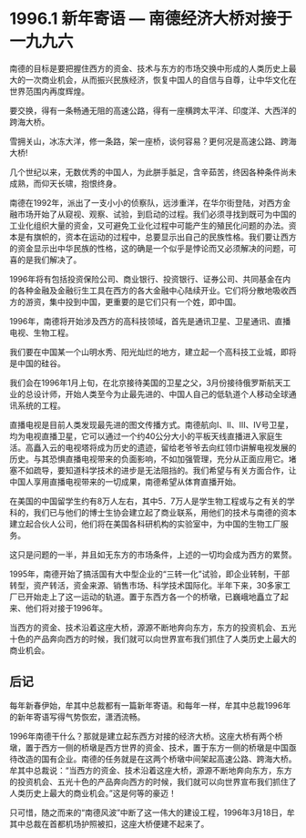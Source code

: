 # 1996.1 新年寄语 — 南德经济大桥对接于一九九六

南德的目标是要把握住西方的资金、技术与东方的市场交换中形成的人类历史上最大的一次商业机会，从而振兴民族经济，恢复中国人的自信与自尊，让中华文化在世界范围内再度辉煌。  
  
 要交换，得有一条畅通无阻的高速公路，得有一座横跨太平洋、印度洋、大西洋的跨海大桥。  
  
 雪拥关山，冰冻大洋，修一条路，架一座桥，谈何容易？更何况是高速公路、跨海大桥!  
  
 几个世纪以来，无数优秀的中国人，为此胼手胝足，含辛茹苦，终因各种条件尚未成熟，而仰天长啸，抱恨终身。  
  
 南德在1992年，派出了一支小小的侦察队，远涉重洋，在华尔街登陆，对西方金融市场开始了从窥视、观察、试验，到启动的过程。我们必须寻找到既可为中国的工业化组织大量的资金，又可避免工业化过程中可能产生的殖民化问题的办法。资本是有旗帜的，资本在运动的过程中，总要显示出自己的民族性格。我们要让西方的资金显示出中华民族的性格，这的确是一个似乎是悖论而又必须解决的问题，可喜的是我们解决了。  
  
 1996年将有包括投资保险公司、商业银行、投资银行、证券公司、共同基金在内的各种金融及金融衍生工具在西方的各大金融中心陆续开业。它们将分散地吸收西方的游资，集中投到中国，更重要的是它们只有一个姓，即中国。  
  
 1996年，南德将开始涉及西方的高科技领域，首先是通讯卫星、卫星通讯、直播电视、生物工程。  
  
 我们要在中国某一个山明水秀、阳光灿烂的地方，建立起一个高科技工业城，即将是中国的硅谷。  
  
 我们会在1996年1月上旬，在北京接待美国的卫星之父，3月份接待俄罗斯航天工业的总设计师，开始人类至今为止最先进的、中国人自己的低轨道个人移动全球通讯系统的工程。  
  
 直播电视是目前人类发现最先进的图文传播方式。南德航向Ⅰ、Ⅱ、Ⅲ、Ⅳ号卫星，均为电视直播卫星，它可以通过一个约40公分大小的平板天线直播进入家庭生活。高矗入云的电视塔将成为历史的遗迹，留给老爷爷去向红领巾讲解电视发展的历史。与其恐惧直播电视带来的负面影响，不如加强管理，充分从正面应用它。堵塞不如疏导，要知道科学技术的进步是无法阻挡的。我们希望与有关方面合作，让中国人享用直播电视带来的一切成果，南德希望从体育直播开始。  
  
 在美国的中国留学生约有8万人左右，其中5．7万人是学生物工程或与之有关的学科的，我们已与他们的博士生协会建立起了商业联系，用他们的技术与南德的资本建立起合伙人公司，他们将在美国各科研机构的实验室中，为中国的生物工厂服务。  
  
 这只是问题的一半，并且如无东方的市场条件，上述的一切均会成为西方的累赘。  
  
 1995年，南德开始了搞活国有大中型企业的“三转一化”试验，即企业转制，干部转型，资产转活，资金来源、销售市场、科学技术国际化。半年下来，30多家工厂已开始走上了这一运动的轨道。置于东西方各一个的桥墩，已巍峨地矗立了起来、他们将对接于1996年。  
  
 当西方的资金、技术沿着这座大桥，源源不断地奔向东方，东方的投资机会、五光十色的产品奔向西方的时候，我们就可以向世界宣布我们抓住了人类历史上最大的商业机会。

## **后记**

每年新春伊始，牟其中总裁都有一篇新年寄语。和每年一样，牟其中总裁1996年的新年寄语写得气势恢宏，潇洒流畅。  
  
 1996年南德干什么？那就是建立起东西方对接的经济大桥。这座大桥有两个桥墩，置于西方一侧的桥墩是西方世界的资金、技术，置于东方一侧的桥墩是中国亟待改造的国有企业。南德的任务就是在这两个桥墩中间架起高速公路、跨海大桥。牟其中总裁说：“当西方的资金、技术沿着这座大桥，源源不断地奔向东方，东方的投资机会、五光十色的产品奔向西方的时候，我们就可以向世界宣布我们抓住了人类历史上最大的商业机会。”这是何等的豪迈！  
  
 只可惜，随之而来的“南德风波”中断了这一伟大的建设工程，1996年3月18日，牟其中总裁在首都机场护照被扣，这座大桥便建不起来了。  


